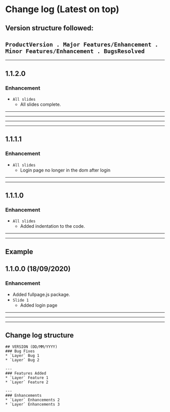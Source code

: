 # Change log (Latest on top)

## Version structure followed:
` ProductVersion . Major Features/Enhancement . Minor Features/Enhancement . BugsResolved `
---
---
## 1.1.2.0
### Enhancement
* `All slides`
    * All slides complete.
---
---


---
---
## 1.1.1.1
### Enhancement
* `All slides`
    * Login page no longer in the dom after login
---
---

## 1.1.1.0
### Enhancement
* `All slides`
    * Added indentation to the code.
---
---

## Example

## 1.1.0.0 (18/09/2020)
### Enhancement
* Added fullpage.js package.
* `Slide 1`
    * Added login page
---
---
---

## Change log structure 

```
## VERSION (DD/MM/YYYY)
### Bug Fixes
* `Layer` Bug 1
* `Layer` Bug 2

---
### Features Added
* `Layer` Feature 1
* `Layer` Feature 2

---
### Enhancements
* `Layer` Enhancements 2
* `Layer` Enhancements 3
```


